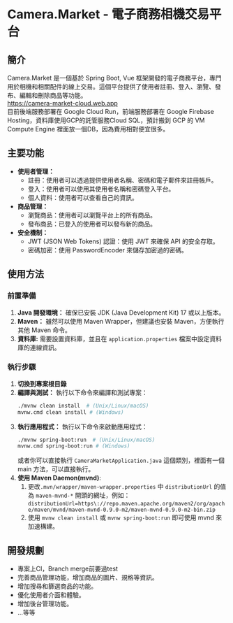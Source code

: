 # Camera.Market - 電子商務相機交易平台

## 簡介

Camera.Market 是一個基於 Spring Boot, Vue 框架開發的電子商務平台，專門用於相機和相關配件的線上交易。這個平台提供了使用者註冊、登入、瀏覽、發布、編輯和刪除商品等功能。  
https://camera-market-cloud.web.app  
目前後端服務部署在 Google Cloud Run，前端服務部署在 Google Firebase Hosting，資料庫使用GCP的託管服務Cloud SQL，預計搬到 GCP 的 VM Compute Engine 裡面放一個DB，因為費用相對便宜很多。
## 主要功能

*   **使用者管理：**
    *   註冊：使用者可以透過提供使用者名稱、密碼和電子郵件來註冊帳戶。
    *   登入：使用者可以使用其使用者名稱和密碼登入平台。
    *   個人資料：使用者可以查看自己的資訊。
*   **商品管理：**
    *   瀏覽商品：使用者可以瀏覽平台上的所有商品。
    *   發布商品：已登入的使用者可以發布新的商品。
*   **安全機制：**
    *   JWT (JSON Web Tokens) 認證：使用 JWT 來確保 API 的安全存取。
    *   密碼加密：使用 PasswordEncoder 來儲存加密過的密碼。

## 使用方法

### 前置準備

1.  **Java 開發環境：** 確保已安裝 JDK (Java Development Kit) 17 或以上版本。
2.  **Maven：** 雖然可以使用 Maven Wrapper，但建議也安裝 Maven，方便執行其他 Maven 命令。
3. **資料庫:** 需要設置資料庫，並且在 `application.properties` 檔案中設定資料庫的連線資訊。

### 執行步驟

1.  **切換到專案根目錄**
2.  **編譯與測試：** 執行以下命令來編譯和測試專案：
    ```bash
    ./mvnw clean install  # (Unix/Linux/macOS)
    mvnw.cmd clean install # (Windows)
    ```
3.  **執行應用程式：** 執行以下命令來啟動應用程式：
    ```bash
    ./mvnw spring-boot:run  # (Unix/Linux/macOS)
    mvnw.cmd spring-boot:run # (Windows)
    ```
    或者你可以直接執行 `CameraMarketApplication.java` 這個類別，裡面有一個 main 方法，可以直接執行。
4. **使用 Maven Daemon(mvnd)**:
    1. 更改`.mvn/wrapper/maven-wrapper.properties` 中 `distributionUrl` 的值為 `maven-mvnd-*` 開頭的網址，例如：`distributionUrl=https\://repo.maven.apache.org/maven2/org/apache/maven/mvnd/maven-mvnd-0.9.0-m2/maven-mvnd-0.9.0-m2-bin.zip`
    2. 使用 `mvnw clean install` 或 `mvnw spring-boot:run` 即可使用 mvnd 來加速構建。

## 開發規劃

*   專案上CI，Branch merge前要過test
*   完善商品管理功能，增加商品的圖片、規格等資訊。
*   增加搜尋和篩選商品的功能。
*   優化使用者介面和體驗。
*   增加後台管理功能。
* ...等等
